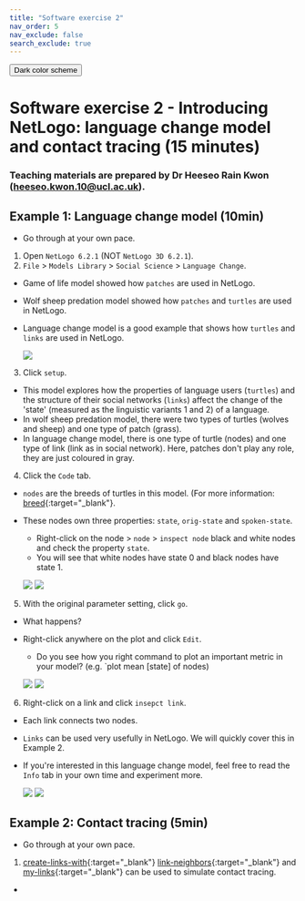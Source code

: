 ```yaml
---
title: "Software exercise 2"
nav_order: 5
nav_exclude: false
search_exclude: true
---
```


<button class="btn js-toggle-dark-mode">Dark color scheme</button>

<script type="text/javascript" src="{{ "/assets/js/dark-mode-preview.js" | absolute_url }}"></script>

# Software exercise 2 - Introducing NetLogo: language change model and contact tracing (15 minutes)
### Teaching materials are prepared by Dr Heeseo Rain Kwon (heeseo.kwon.10@ucl.ac.uk).

## Example 1: Language change model (10min)
- Go through at your own pace.

1. Open `NetLogo 6.2.1` (NOT `NetLogo 3D 6.2.1`). 
2. `File` > `Models Library` > `Social Science` > `Language Change`.
- Game of life model showed how `patches` are used in NetLogo.
- Wolf sheep predation model showed how `patches` and `turtles` are used in NetLogo.
- Language change model is a good example that shows how `turtles` and `links` are used in NetLogo.

   ![](statics/language1.png)

3. Click `setup`.
- This model explores how the properties of language users (`turtles`) and the structure of their social networks (`links`) affect the change of the 'state' (measured as the linguistic variants 1 and 2) of a language.
- In wolf sheep predation model, there were two types of turtles (wolves and sheep) and one type of patch (grass).
- In language change model, there is one type of turtle (nodes) and one type of link (link as in social network). Here, patches don't play any role, they are just coloured in gray.

4. Click the `Code` tab.
- `nodes` are the breeds of turtles in this model. (For more information: [breed](https://ccl.northwestern.edu/netlogo/bind/primitive/breed.html){:target="_blank"}.
- These nodes own three properties: `state`, `orig-state` and `spoken-state`.
  - Right-click on the node > `node` > `inspect node` black and white nodes and check the property `state`. 
  - You will see that white nodes have state 0 and black nodes have state 1. 
  
   ![](statics/language2.png)
   ![](statics/language3.png)

5. With the original parameter setting, click `go`.
- What happens?
- Right-click anywhere on the plot and click `Edit`.
  - Do you see how you right command to plot an important metric in your model? (e.g. `plot mean [state] of nodes)

   ![](statics/language4.png)
   ![](statics/language5.png)

6. Right-click on a link and click `insepct link`.
- Each link connects two nodes.
- `Links` can be used very usefully in NetLogo. We will quickly cover this in Example 2.
- If you're interested in this language change model, feel free to read the `Info` tab in your own time and experiment more.

   ![](statics/language6.png)
   ![](statics/language7.png)
   
## Example 2: Contact tracing (5min)
- Go through at your own pace.

1. [create-links-with](https://ccl.northwestern.edu/netlogo/bind/primitive/create-links-with.html){:target="_blank"} [link-neighbors](https://ccl.northwestern.edu/netlogo/bind/primitive/link-neighbors.html){:target="_blank"} and [my-links](http://ccl.northwestern.edu/netlogo/docs/dict/my-links.html){:target="_blank"} can be used to simulate contact tracing.
- 

